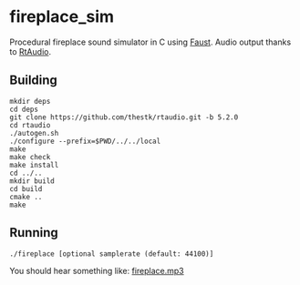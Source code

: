 # fireplace_sim

Procedural fireplace sound simulator in C using [Faust](https://faust.grame.fr/).
Audio output thanks to [RtAudio](https://www.music.mcgill.ca/~gary/rtaudio/).

## Building

```
mkdir deps
cd deps
git clone https://github.com/thestk/rtaudio.git -b 5.2.0
cd rtaudio
./autogen.sh
./configure --prefix=$PWD/../../local
make
make check
make install
cd ../..
mkdir build
cd build
cmake ..
make
```

## Running

```
./fireplace [optional samplerate (default: 44100)]
```

You should hear something like:
[fireplace.mp3](data/fireplace.mp3)
